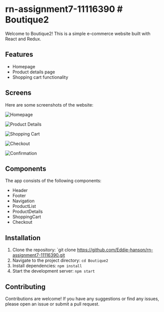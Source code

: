 # rn-assignment7-11116390 # Boutique2

Welcome to Boutique2! This is a simple e-commerce website built with React and Redux.

## Features

- Homepage
- Product details page
- Shopping cart functionality

## Screens

Here are some screenshots of the website:

![Homepage](Boutique2/assets/ss1.jpg)

![Product Details](/Boutique2/assets/ss2.jpg)

![Shopping Cart](Boutique2/assets/ss3.jpg)

![Checkout](Boutique2/assets/ss4.jpg)

![Confirmation](Boutique2/assets/ss5.jpg)

## Components

The app consists of the following components:

- Header
- Footer
- Navigation
- ProductList
- ProductDetails
- ShoppingCart
- Checkout

## Installation

1. Clone the repository: `git clone https://github.com/Eddie-hanson/rn-assignment7-11116390.git
2. Navigate to the project directory: `cd Boutique2`
3. Install dependencies: `npm install`
4. Start the development server: `npm start`

## Contributing

Contributions are welcome! If you have any suggestions or find any issues, please open an issue or submit a pull request.
